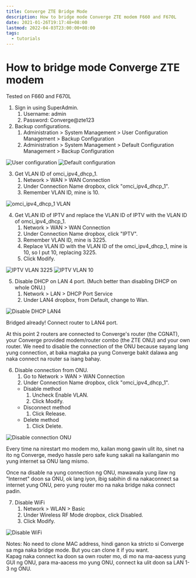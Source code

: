 ```yaml
---
title: Converge ZTE Bridge Mode
description: How to bridge mode Converge ZTE modem F660 and F670L
date: 2021-01-26T19:17:48+08:00
lastmod: 2022-04-03T23:00:00+08:00
tags:
  - tutorials
---
```

# How to bridge mode Converge ZTE modem
Tested on F660 and F670L

1. Sign in using SuperAdmin.
   1. Username: admin
   2. Password: Converge@zte123
2. Backup configurations.
   1. Administration > System Management > User Configuration Management > Backup Configuration
   2. Administration > System Management > Default Configuration Management > Backup Configuration

![User configuration](User-configuration.png)
![Default configuration](Default-configuration.png)

3. Get VLAN ID of omci_ipv4_dhcp_1.
   1. Network > WAN > WAN Connection
   2. Under Connection Name dropbox, click "omci_ipv4_dhcp_1".
   3. Remember VLAN ID, mine is 10.

![omci_ipv4_dhcp_1 VLAN](omci_ipv4_dhcp_1-VLAN.png)

4. Get VLAN ID of IPTV and replace the VLAN ID of IPTV with the VLAN ID of omci_ipv4_dhcp_1.
   1. Network > WAN > WAN Connection
   2. Under Connection Name dropbox, click "IPTV".
   3. Remember VLAN ID, mine is 3225.
   4. Replace VLAN ID with the VLAN ID of the omci_ipv4_dhcp_1, mine is 10, so I put 10, replacing 3225.
   5. Click Modify.

![IPTV VLAN 3225](IPTV-VLAN-3225.png)
![IPTV VLAN 10](IPTV-VLAN-10.png)

5. Disable DHCP on LAN 4 port. (Much better than disabling DHCP on whole ONU.)
   1. Network > LAN > DHCP Port Service
   2. Under LAN4 dropbox, from Default, change to Wan.

![Disable DHCP LAN4](Disable-DHCP-LAN4.png)

Bridged already! Connect router to LAN4 port.

At this point 2 routers are connected to Converge's router (the CGNAT), your Converge provided modem/router combo (the ZTE ONU) and your own router. We need to disable the connection of the ONU because sayang lang yung connection, at baka magtaka pa yung Converge bakit dalawa ang naka connect na router sa isang bahay.

6. Disable connection from ONU.
   1. Go to Network > WAN > WAN Connection
   2. Under Connection Name dropbox, click "omci_ipv4_dhcp_1".
   * Disable method
      1. Uncheck Enable VLAN.
      2. Click Modify.
   * Disconnect method
      1. Click Release.
   * Delete method
      1. Click Delete.

![Disable connection ONU](Disable-connection-ONU.png)

Every time na nirestart mo modem mo, kailan mong gawin ulit ito, sinet na ito ng Converge, medyo hassle pero safe kung sakali na kailanganin mo yung internet sa ONU lang mismo.

Once na disable na yung connection ng ONU, mawawala yung ilaw ng "Internet" doon sa ONU, ok lang iyon, ibig sabihin di na nakaconnect sa internet yung ONU, pero yung router mo na naka bridge naka connect padin.

7. Disable WiFi
   1. Network > WLAN > Basic
   2. Under Wireless RF Mode dropbox, click Disabled.
   3. Click Modify.

![Disable WiFi](Disable-WiFi.png)

Notes:
No need to clone MAC address, hindi ganon ka stricto si Converge sa mga naka bridge mode. But you can clone it if you want.\
Kapag naka connect ka doon sa own router mo, di mo na ma-aacess yung GUI ng ONU, para ma-aacess mo yung ONU, connect ka ulit doon sa LAN 1-3 ng ONU.